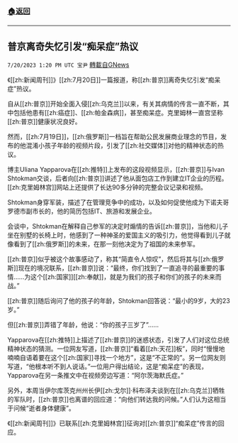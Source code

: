 ###  [:house:返回](README.md)
---


## 普京离奇失忆引发“痴呆症”热议
`7/20/2023 1:20 PM UTC 宝尹` [轉載自GNews](https://gnews.org/articles/1474854)

  
《[[zh:新闻周刊]]》[[zh:7月20日]]一篇报道，称[[zh:普京]]离奇失忆引发“痴呆症”热议。

自从[[zh:普京]]开始全面入侵[[zh:乌克兰]]以来，有关其病情的传言一直不断，其中包括他患有[[zh:癌症]]、[[zh:帕金森病]]，甚至痴呆症。克里姆林一直宫坚称[[zh:普京]]健康状况良好。

然而，[[zh:7月19日]]，[[zh:俄罗斯]]一档旨在帮助公民发展商业理念的节目，发布的他混淆小孩子年龄的视频片段，引发了[[zh:社交媒体]]对他的精神状态的热议。

博主Uliana Yapparova在[[zh:推特]]上发布的这段视频显示，[[zh:普京]]与Ivan Shtokman交谈，后者向[[zh:普京]]讲述了他从面包店工作到建立IT企业的历程。[[zh:克里姆林宫]]网站上还提供了长达90多分钟的完整会议记录和视频。

Shtokman身穿军装，描述了在管理竞争中的成功，以及如何促使他成为下诺夫哥罗德市副市长的，他的简历包括IT、旅游和发展企业。

会谈中，Shtokman在解释自己参军的决定时煽情的告诉[[zh:普京]]，当他和儿子坐在别墅的长椅上时，他感到了一种神圣的爱国主义的吸引力，他觉得看到儿子就像看到了[[zh:俄罗斯]]的未来，在那一刻他决定为了祖国的未来参军。

[[zh:普京]]似乎被这个故事感动了，称其“简直令人惊叹”，然后将其与[[zh:俄罗斯]]现在的境况联系，[[zh:普京]]说：“最终，你们找到了一直追寻的最重要的事情……为这个[[zh:国家]][[zh:奉献]]，就是为我们的孩子和你们的孩子的未来而战。”

[[zh:普京]]随后询问了他的孩子的年龄，Shtokman回答说：“最小的9岁，大的23岁。”

但[[zh:普京]]弄错了年龄，他说：“你的孩子三岁了”……

Yapparova在[[zh:推特]]上描述了[[zh:普京]]的迷惑状态，引发了人们对这位总统精神状态的猜测。一位网友写道，[[zh:普京]]“看着[[zh:天花]]板”，同时“慢慢地喃喃自语着要在这个[[zh:国家]]寻找一个地方”，这是“不正常的”。另一位网友则写道，“他根本听不到人说话。”一位用户得出结论，这是“痴呆症”的表现，Yapparova在另一条推文中在视频旁边写道：“阿尔茨海默氏症。”

另外，本周当伊尔库茨克州州长伊[[zh:戈尔]]·科布泽夫谈到在[[zh:乌克兰]]牺牲的军队时，[[zh:普京]]也离谱的回应道：“向他们转达我的问候。”人们认为这相当于问候“逝者身体健康”。

《[[zh:新闻周刊]]》已联系[[zh:克里姆林宫]]征询对[[zh:普京]]“痴呆症”传言的回应。
